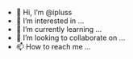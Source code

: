 - 👋 Hi, I’m @ipluss
- 👀 I’m interested in ...
- 🌱 I’m currently learning ...
- 💞️ I’m looking to collaborate on ...
- 📫 How to reach me ...

<!---
ipluss/ipluss is a ✨ special ✨ repository because its `README.md` (this file) appears on your GitHub profile.
You can click the Preview link to take a look at your changes.
--->

